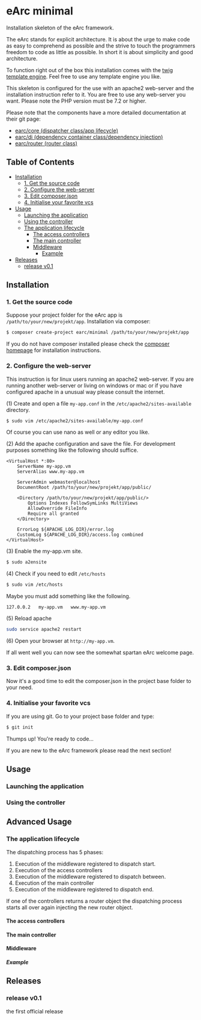 # eArc minimal

Installation skeleton of the eArc framework. 

The eArc stands for explicit architecture. It is about the urge to make code as
easy to comprehend as possible and the strive to touch the programmers freedom
to code as little as possible. In short it is about simplicity and good
architecture.

To function right out of the box this installation comes with the 
[twig template engine](https://packagist.org/packages/twig/twig). Feel free to 
use any template engine you like.

This skeleton is configured for the use with an apache2 web-server and the
installation instruction refer to it. You are free to use any web-server you
want. Please note the PHP version must be 7.2 or higher.  

Please note that the components have a more detailed documentation at their 
git page:
- [earc/core (dispatcher class/app lifecycle)](https://github.com/Koudela/eArc-core)
- [earc/di (dependency container class/dependency injection)](https://github.com/Koudela/eArc-di)    
- [earc/router (router class)](https://github.com/Koudela/eArc-router)

## Table of Contents
 
 - [Installation](#installation)
   - [1. Get the source code](#1-get-the-source-code)
   - [2. Configure the web-server](#2-configure-the-web-server)
   - [3. Edit composer.json](#3-edit-composerjson)
   - [4. Initialise your favorite vcs](#4-initialise-your-favorite-vcs)
 - [Usage](#usage)
   - [Launching the application](#launching-the-application)
   - [Using the controller](#using-the-controller)
   - [The application lifecycle](#the-application-lifecycle)
     - [The access controllers](#the-access-controllers)
     - [The main controller](#the-main-controller)
     - [Middleware](#middleware) 
       - [Example](#example)
 - [Releases](#releases)
   - [release v0.1](#release-v01)

## Installation

### 1. Get the source code

Suppose your project folder for the eArc app is `/path/to/your/new/projekt/app`.
Installation via composer:

```bash
$ composer create-project earc/minimal /path/to/your/new/projekt/app
```

If you do not have composer installed please check the 
[composer homepage](https://getcomposer.org/download/) for installation
instructions.

### 2. Configure the web-server

This instruction is for linux users running an apache2 web-server. If you are
running another web-server or living on windows or mac or if you have configured
apache in a unusual way please consult the internet. 

(1) Create and open a file `my-app.conf` in the `/etc/apache2/sites-available`
directory.

```bash
$ sudo vim /etc/apache2/sites-available/my-app.conf
```

Of course you can use nano as well or any editor you like.

(2) Add the apache configuration and save the file. For development purposes
something like the following should suffice.  
```apacheconfig
<VirtualHost *:80>
    ServerName my-app.vm 
    ServerAlias www.my-app.vm
   
    ServerAdmin webmaster@localhost
    DocumentRoot /path/to/your/new/projekt/app/public/
   
    <Directory /path/to/your/new/projekt/app/public/>
        Options Indexes FollowSymLinks MultiViews
        AllowOverride FileInfo
        Require all granted
    </Directory>
   
    ErrorLog ${APACHE_LOG_DIR}/error.log
    CustomLog ${APACHE_LOG_DIR}/access.log combined
</VirtualHost>
```
 
(3) Enable the my-app.vm site.

```bash
$ sudo a2ensite
```
 
(4) Check if you need to edit `/etc/hosts`

```bash
$ sudo vim /etc/hosts
```

Maybe you must add something like the following.

```apacheconfig
127.0.0.2   my-app.vm   www.my-app.vm
```

(5) Reload apache

```bash
sudo service apache2 restart
```

(6) Open your browser at `http://my-app.vm`.

If all went well you can now see the somewhat spartan eArc welcome page.

### 3. Edit composer.json
 
Now it's a good time to edit the composer.json in the project base folder to
your need.

### 4. Initialise your favorite vcs

If you are using git. Go to your project base folder and type:

```bash
$ git init
```

Thumps up! You're ready to code...

If you are new to the eArc framework please read the next section! 

## Usage

### Launching the application

### Using the controller

## Advanced Usage

### The application lifecycle

The dispatching process has 5 phases:
1. Execution of the middleware registered to dispatch start.
2. Execution of the access controllers 
3. Execution of the middleware registered to dispatch between.
4. Execution of the main controller
5. Execution of the middleware registered to dispatch end.

If one of the controllers returns a router object the dispatching process
starts all over again injecting the new router object. 

#### The access controllers

#### The main controller

#### Middleware

##### Example

## Releases

### release v0.1

the first official release

